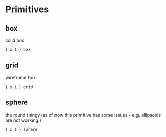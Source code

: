 # Primitives

## box

solid box

```
{ x 1 } box
```

## grid

wireframe box

```
{ x 1 } grid
```

## sphere

the round thingy (as of now this primitive has some issues - e.g. ellipsoids are not working.)

```
{ x 1 } sphere
```
